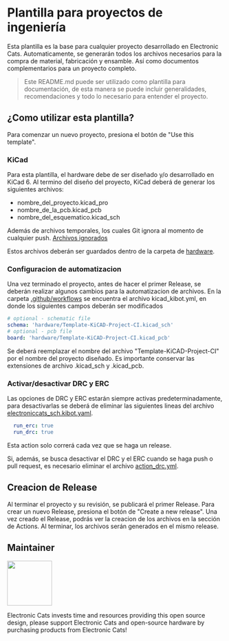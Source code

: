 # Plantilla para proyectos de ingeniería
Esta plantilla es la base para cualquier proyecto desarrollado en Electronic Cats.
Automaticamente, se generarán todos los archivos necesarios para la compra de material, fabricación y ensamble.
Así como documentos complementarios para un proyecto completo.

> Este README.md puede ser utilizado como plantilla para documentación, de esta manera se puede incluir generalidades, recomendaciones y todo lo necesario para entender el proyecto.

## ¿Como utilizar esta plantilla?
Para comenzar un nuevo proyecto, presiona el botón de "Use this template".

### KiCad
Para esta plantilla, el hardware debe de ser diseñado y/o desarrollado en KiCad 6.
Al termino del diseño del proyecto, KiCad deberá de generar los siguientes archivos:

- nombre_del_proyecto.kicad_pro
- nombre_de_la_pcb.kicad_pcb
- nombre_del_esquematico.kicad_sch

Además de archivos temporales, los cuales Git ignora al momento de cualquier push.
[Archivos ignorados](.gitignore)

Estos archivos deberán ser guardados dentro de la carpeta de [hardware](hardware/).

### Configuracion de automatizacion
Una vez terminado el proyecto, antes de hacer el primer Release, se deberán realizar algunos cambios para la automatizacion de archivos.
En la carpeta [.github/workflows](.github/workflows/) se encuentra el archivo kicad_kibot.yml, en donde los siguientes campos deberán ser modificados

```yaml
# optional - schematic file
schema: 'hardware/Template-KiCAD-Project-CI.kicad_sch'
# optional - pcb file
board: 'hardware/Template-KiCAD-Project-CI.kicad_pcb'
```
Se deberá reemplazar el nombre del archivo "Template-KiCAD-Project-CI" por el nombre del proyecto diseñado.
Es importante conservar las extensiones de archivo .kicad_sch y .kicad_pcb.

### Activar/desactivar DRC y ERC
Las opciones de DRC y ERC estarán siempre activas predeterminadamente, para desactivarlas se deberá de eliminar las siguientes lineas del archivo [electroniccats_sch.kibot.yaml](hardware/electroniccats_sch.kibot.yaml).
```yaml
  run_erc: true
  run_drc: true
```
Esta action solo correrá cada vez que se haga un release.

Si, además, se busca desactivar el DRC y el ERC cuando se haga push o pull request, es necesario eliminar el archivo [action_drc.yml](.github/workflows/action_drc.yml).

## Creacion de Release
Al terminar el proyecto y su revisión, se publicará el primer Release.
Para crear un nuevo Release, presiona el botón de "Create a new release".
Una vez creado el Release, podrás ver la creacion de los archivos en la sección de Actions.
Al terminar, los archivos serán generados en el mismo release.

## Maintainer

<a href="https://github.com/sponsors/ElectronicCats">
  <img src="https://electroniccats.com/wp-content/uploads/2020/07/Badge_GHS.png" height="104" />
</a>

Electronic Cats invests time and resources providing this open source design, please support Electronic Cats and open-source hardware by purchasing products from Electronic Cats!
